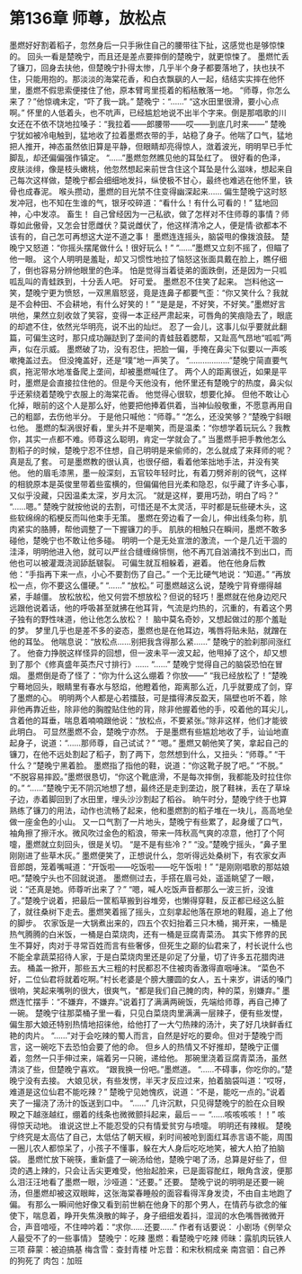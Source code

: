 # 第136章 师尊，放松点
墨燃好好割着稻子，忽然身后一只手揪住自己的腰带往下扯，这感觉也是够惊悚的。
回头一看是楚晚宁，而且还是差点要摔倒的楚晚宁，就更惊悚了。
墨燃忙丢了镰刀，回身去扶他，但楚晚宁扑得太惨，几乎半个身子都要落地了，扶也扶不住，只能用抱的。那淡淡的海棠花香，和白衣飘飖的人一起，结结实实摔在他怀里，墨燃不假思索便搂住了他，原本臂弯里揽着的稻秸散落一地。
“师尊，你怎么来了？”他惊魂未定，“吓了我一跳。”
楚晚宁：“……”
“这水田里很滑，要小心点啊。”
怀里的人低着头，也不吭声，已经尴尬地说不出半个字来。倒是那唱歌的川女还在不依不饶地拉嗓子：“我拉着——郎腰带——哎——到底几时来——”
楚晚宁犹如被冷电触到，猛地收了拉着墨燃衣带的手，站稳了身子。他喘了口气，猛地把人推开，神态虽然依旧算是平静，但眼睛却亮得惊人，潋着波光，明明早已手忙脚乱，却还偏偏强作镇定。
“……”墨燃忽然瞧见他的耳坠红了。
很好看的色泽，皮肤淡绯，像是枝头嫩桃，他忽然想起来前世含住这个耳坠是什么滋味，想起来自己每次这样做，楚晚宁都会细细地发抖，纵使极不甘心，最终也难逃在他怀里，铁骨也成春泥。
喉头攒动，墨燃的目光禁不住变得幽深起来……
偏生楚晚宁这时怒发冲冠，也不知在生谁的气，银牙咬碎道：“看什么！有什么可看的！”
猛地回神，心中发凉。
畜生！
自己曾经因为一己私欲，做了怎样对不住师尊的事情？师尊如此傲骨，又怎会甘愿雌伏？莫说雌伏了，他这样清冷之人，便是情·欲都本不该有的，自己怎可再想这大逆不道之事！
墨燃连连摇头，脑袋甩的像拨浪鼓。
楚晚宁又怒道：“你摇头摆尾做什么！很好玩么！”
“……”墨燃又立刻不摇了，但瞄了他一眼。
这个人明明是羞耻，却又习惯性地拉了恼怒这张面具戴在脸上，瞧仔细了，倒也容易分辨他眼里的色泽。
怕是觉得当着徒弟的面跌倒，还是因为一只呱呱乱叫的青蛙跌到，十分丢人吧。
好可爱。
墨燃忍不住笑了起来。
岂料他这一笑，楚晚宁更为愤怒，一双黑眉怒竖，竟是连鼻子都要气歪：“你又笑什么？我就是不会种田、不会耕地，有什么好笑的！”
“是是是，不好笑，不好笑。”墨燃好言哄他，果然立刻收敛了笑容，变得一本正经严肃起来，可唇角的笑痕隐去了，眼底的却遮不住，依然光华明亮，说不出的灿烂。
忍了一会儿，这事儿似乎要就此翻篇，可偏生这时，那只成功蹦跶到了垄间的青蛙鼓着腮帮，又趾高气昂地“呱呱”两声，似在示威。
墨燃破了功，没有忍住，把脸一偏，手掩在鼻尖下似要以一声咳嗽掩盖过去。
但没掩盖好，还是“噗”地一声笑了。
“………………”楚晚宁简直要气疯，拖泥带水地准备爬上垄间，却被墨燃喊住了。
两个人的距离很近，如果是平时，墨燃是会直接拉住他的。但是今天他没有，他怀里还有楚晚宁的热度，鼻尖似乎还萦绕着楚晚宁衣服上的海棠花香。
他觉得心很软，想要化掉。
但他不敢让心化掉，眼前的这个人是那么好，他要把他捧着供着，当神仙般敬重，不愿意再用自己的粗鄙，去伤他半分。
于是他只喊他：“师尊。”
“怎么，还没笑够？”楚晚宁斜眼乜他。
墨燃的梨涡很好看，里头并不是嘲笑，而是温柔：“你想学着玩玩么？我教你，其实一点都不难。师尊这么聪明，肯定一学就会了。”
当墨燃手把手教他怎么割稻子的时候，楚晚宁忍不住想，自己明明是来偷师的，怎么就成了来拜师的呢？
真是乱了套。
可是墨燃教的很认真，也很仔细，看着他笨拙地手法，并没有笑他。
他的眉毛漆黑，墨一般深刻，五官较年轻时比，有着刀劈斧削的锐气，这样的相貌原本是英俊里带着些蛮横的，但偏偏他目光柔和隐忍，似乎藏了许多心事，又似乎没藏，只因温柔太深，岁月太沉。
“就是这样，要用巧劲，明白了吗？”
“……嗯。”
楚晚宁就按他说的去割，可惜还是不太灵活，平时都是玩些硬木头，这些软绵绵的稻梗反而叫他束手无策。
墨燃在旁边看了一会儿，伸出线条匀称，肌肉紧实的胳膊，帮他调整了一下握镰刀的手。
肌肤的相触只在瞬间，墨燃不敢多碰他，楚晚宁也不敢让他多碰。
明明一个是无处宣泄的激流，一个是几近干涸的洼泽，明明他进入他，就可以严丝合缝缠绵悱恻，他不再兀自汹涌找不到出口，而他也可以被灌溉浇润舔舐皲裂。
可偏生就互相躲着，避着。
他在他身后教他：“手指再下来一点，小心不要割伤了自己。”
一个无比硬气地说：“知道。”
“再放松一点，你不要这么僵硬。”
“……”
“放松。”
可墨燃越这么说，楚晚宁背脊绷得越紧，手越僵。
放松放松，他又何尝不想放松？但说的轻巧！墨燃就在他身边咫尺远跟他说着话，他的呼吸甚至就拂在他耳背，气流是灼热的，沉重的，有着这个男子独有的野性味道，他让他怎么放松？！
脑中莫名奇妙，又想起做过的那个羞耻的梦。
梦里几乎也是差不多的姿态，墨燃也是在他耳边，嘴唇将贴未贴，就蹭在他的耳坠。
他喘息说：“放松点……别把我含得那么紧……”
楚晚宁的脸刹那间涨红了。
他奋力挣脱这样怪异的回想，但一波未平一波又起，他甩掉了这个，却又想到了那个《修真盛年英杰尺寸排行》……
“……”
楚晚宁觉得自己的脑袋恐怕在冒烟。
墨燃倒是奇了怪了：“你为什么这么绷着？你放——”
“我已经放松了！”楚晚宁蓦地回头，眼睛里有春水与怒焰，他瞪着他，距离那么近，几乎就要成了剑，穿了墨燃的心。
明明两个人都是心若擂鼓，可是擂得沸反盈天，隔壁也听不着，除非他再靠近些，除非他的胸膛贴住他的背，除非他握着他的手，咬着他的耳尖儿，含着他的耳垂，喘息着喃喃跟他说：“放松点，不要紧张。”除非这样，他们才能彼此明白。
可显然墨燃不会，楚晚宁亦然。
于是墨燃有些尴尬地收了手，讪讪地直起身子，说道：“……那师尊，自己试试？”
“嗯。”
墨燃又朝他笑了笑，拿起自己的镰刀，在他不远处割起了稻子，割了两下，忽然想到什么，又扭头：“师尊。”
“干什么？”楚晚宁黑着脸。
墨燃指了指他的鞋，说道：“你这靴子脱了吧。”
“不脱。”
“不脱容易摔跤。”墨燃很恳切，“你这个靴底滑，不是每次摔倒，我都能及时拉住你的。”
“……”楚晚宁无不阴沉地想了想，最终还是走到垄边，脱了鞋袜，丢在了草垛子边，赤着脚回到了水田里，埋头沙沙割起了稻谷。
晌午时分，楚晚宁终于也算熟练了镰刀的用法，动作也流畅了起来，他和墨燃割的稻子堆在一块儿，高高地垒做一座金色的小山。
又一口气割了一片地头，楚晚宁有些累了，起身缓了口气，袖角擦了擦汗水。微风吹过金色的稻浪，带来一阵秋高气爽的凉意，他打了个阿嚏，墨燃就立刻回头，很是关切。
“是不是有些冷？”
“没。”楚晚宁摇头，“鼻子里刚刚进了些草木灰。”
墨燃便笑了，正想说什么，忽听得远处桑树下，有农家女声音郎朗，笼着嘴喊道：“开饭啦——吃饭啦——吃午饭啦！”
“是刚刚唱歌的那姑娘吧。”楚晚宁头也不回就说道。
墨燃侧过去，手搭在眉弓处，遥遥眺望了一眼，说：“还真是她。师尊听出来了？”
“嗯，喊人吃饭声音都那么一波三折，没谁了。”楚晚宁说着，把最后一筐稻草搬到谷堆旁，也懒得穿鞋，反正都已经这么脏了，就往桑树下走去。墨燃笑着摇了摇头，立刻拿起他落在原地的鞋履，追上了他的脚步。
农家饭是一大锅煮出来的，四五个农妇抬着三只木桶，揭开来，一桶是热气腾腾的白米饭，一桶是白菜烧肉，还有一桶是豆腐青菜汤。
其实下修界的民生不算好，肉对于寻常百姓而言有些奢侈，但死生之巅的仙君来了，村长说什么也不能全拿蔬菜招待人家，于是白菜烧肉里还是卯足了分量，切了许多五花腊肉进去。
桶盖一掀开，那些五大三粗的村民都忍不住被肉香激得直咽唾沫。
“菜色不好，二位仙君将就着吃啊。”村长老婆是个膀大腰圆的女人，五十来岁，讲话的嗓门很响，笑起来嘴咧的很大，很爽气，“都是我们自己腌的肉，种的菜，别嫌弃。”
墨燃连忙摆手：“不嫌弃，不嫌弃。”说着打了满满两碗饭，先端给师尊，再自己捧了一碗。
楚晚宁往那菜桶子里一看，只见白菜烧肉里满满一层辣子，便有些发憷，偏生那大娘还特别热情地招徕他，给他打了一大勺热辣的汤汁，夹了好几块鲜香红艳的肉片。
“……”对于会吃辣的蜀人而言，自然是好吃的要命。但对于楚晚宁而言，这一碗吃下去恐怕会要了他的命。
但乡人的热情又不好推却，楚晚宁正僵着，忽然一只手伸过来，端着另一只碗，递给他。
那碗里浇着豆腐青菜汤，虽然清淡了些，但楚晚宁喜欢。
“跟我换一份吧。”墨燃道。
“……不碍事，你吃你的。”楚晚宁没有去接。
大娘见状，有些发愣，半天才反应过来，拍着脑袋叫道：“哎呀，难道是这位仙君不能吃辣？”
楚晚宁见她愧疚，说道：“不是，能吃一点的。”说着夹了一撮浇了汤汁的饭送到口中。
“……”
几许沉默，只见得楚晚宁的脸在众目睽睽之下越涨越红，绷着的线条也微微颤抖起来，最后－－
“……咳咳咳咳！！”
咳得惊天动地。
谁说这世上不能忍受的只有情爱贫穷与喷嚏。
明明还有辣椒。
楚晚宁终究是太高估了自己，太低估了朝天椒，刹时间被呛到面红耳赤言语不能，周围一圈儿农人都惊呆了，小孩子不懂事，躲在大人身后吃吃地笑，被大人拍了拍脑袋。
墨燃忙放下碗筷，重新盛了一碗汤给他，楚晚宁喝了汤，总算是好些了，但烫的遇上辣的，只会让舌尖更难受，他抬起脸来，已是面容酡红，眼角含波，便那么泪汪汪地看了墨燃一眼，沙哑道：“还要。”
还要。
楚晚宁说的明明是还要一碗汤，但墨燃却被这双眼眸，这张海棠春睡般的面容看得浑身发烫，不由自主地跑了偏。
有那么一瞬间他好像又看到前世躺在他身下的那个男人，在情药与欲念的催使下，喘息着，睁开失焦涣散的眸子，身子细细发着抖，湿润的水色嘴唇微微开合，声音喑哑，不住呻吟着：“求你……还要……”
作者有话要说：
小剧场《例举众人最受不了的一些事情》
楚晚宁：吃辣
墨燃：看楚晚宁吃辣
师昧：露肌肉玩铁人三项
薛蒙：被迫搞基
梅含雪：查封青楼
叶忘昔：和宋秋桐成亲
南宫驷：自己养的狗死了
肉包：加班
